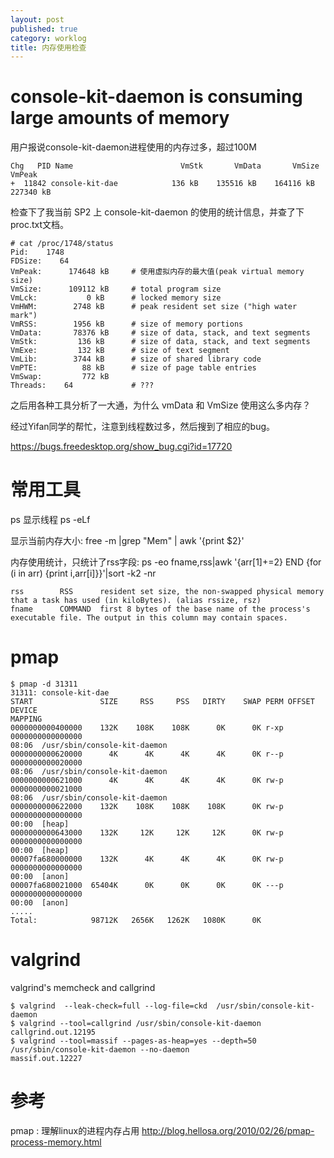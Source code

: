 ```yaml
---
layout: post
published: true
category: worklog
title: 内存使用检查
---
```

console-kit-daemon is consuming large amounts of memory
===
用户报说console-kit-daemon进程使用的内存过多，超过100M

	Chg   PID Name                        VmStk       VmData       VmSize      VmPeak
	+  11842 console-kit-dae            136 kB    135516 kB    164116 kB    227340 kB

检查下了我当前 SP2 上 console-kit-daemon 的使用的统计信息，并查了下proc.txt文档。

	# cat /proc/1748/status
	Pid:    1748
	FDSize:    64
	VmPeak:      174648 kB     # 使用虚拟内存的最大值(peak virtual memory size)
	VmSize:      109112 kB     # total program size
	VmLck:           0 kB      # locked memory size
	VmHWM:        2748 kB      # peak resident set size ("high water mark")
	VmRSS:        1956 kB      # size of memory portions
	VmData:       78376 kB     # size of data, stack, and text segments
	VmStk:         136 kB      # size of data, stack, and text segments
	VmExe:         132 kB      # size of text segment
	VmLib:        3744 kB      # size of shared library code
	VmPTE:          88 kB      # size of page table entries
	VmSwap:         772 kB
	Threads:    64             # ???

之后用各种工具分析了一大通，为什么 vmData 和 VmSize 使用这么多内存？

经过Yifan同学的帮忙，注意到线程数过多，然后搜到了相应的bug。

<https://bugs.freedesktop.org/show_bug.cgi?id=17720>


常用工具
===
ps 显示线程
	ps -eLf 

显示当前内存大小: 
	free -m |grep "Mem" | awk '{print $2}'

内存使用统计，只统计了rss字段:
	ps -eo fname,rss|awk '{arr[$1]+=$2} END {for (i in arr) {print i,arr[i]}}'|sort -k2 -nr

	rss        RSS      resident set size, the non-swapped physical memory that a task has used (in kiloBytes). (alias rssize, rsz)
	fname      COMMAND  first 8 bytes of the base name of the process's executable file. The output in this column may contain spaces.

pmap
====

	$ pmap -d 31311
	31311: console-kit-dae
	START               SIZE     RSS     PSS   DIRTY    SWAP PERM OFFSET   DEVICE
	MAPPING
	0000000000400000    132K    108K    108K      0K      0K r-xp 0000000000000000
	08:06  /usr/sbin/console-kit-daemon
	0000000000620000      4K      4K      4K      4K      0K r--p 0000000000020000
	08:06  /usr/sbin/console-kit-daemon
	0000000000621000      4K      4K      4K      4K      0K rw-p 0000000000021000
	08:06  /usr/sbin/console-kit-daemon
	0000000000622000    132K    108K    108K    108K      0K rw-p 0000000000000000
	00:00  [heap]
	0000000000643000    132K     12K     12K     12K      0K rw-p 0000000000000000
	00:00  [heap]
	00007fa680000000    132K      4K      4K      4K      0K rw-p 0000000000000000
	00:00  [anon]
	00007fa680021000  65404K      0K      0K      0K      0K ---p 0000000000000000
	00:00  [anon]
	.....
	Total:            98712K   2656K   1262K   1080K      0K

valgrind
====
valgrind's memcheck and callgrind 

	$ valgrind  --leak-check=full --log-file=ckd  /usr/sbin/console-kit-daemon
	$ valgrind --tool=callgrind /usr/sbin/console-kit-daemon
	callgrind.out.12195
	$ valgrind --tool=massif --pages-as-heap=yes --depth=50 /usr/sbin/console-kit-daemon --no-daemon
	massif.out.12227

参考
===
pmap : 理解linux的进程内存占用
<http://blog.hellosa.org/2010/02/26/pmap-process-memory.html>
